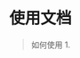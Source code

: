 使用文档
=============
> 如何使用
	1.
		<script src="js/angular.min.js"></script>
	    <script src="js/angular-touch.min.js"></script>
	    <script src="js/angular-swipe-slider.js"></script>